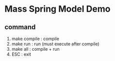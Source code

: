# Mass Spring Model Demo
## command
1. make compile : compile
2. make run : run (must execute after compile)
3. make all : compile + run
4. ESC : exit
